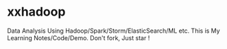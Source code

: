 # xxhadoop
Data Analysis Using Hadoop/Spark/Storm/ElasticSearch/ML etc. This is My Learning Notes/Code/Demo. Don't fork, Just star !
